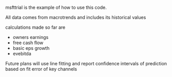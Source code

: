 msfttrial is the example of how to use this code.

All data comes from macrotrends and includes its historical values

calculations made so far are
  - owners earnings
  - free cash flow
  - basic eps growth
  - evebitda 

Future plans will use line fitting and report confidence intervals of prediction based on fit error of key channels 
